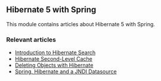 ## Hibernate 5 with Spring

This module contains articles about Hibernate 5 with Spring.

### Relevant articles

- [Introduction to Hibernate Search](https://www.baeldung.com/hibernate-search)
- [Hibernate Second-Level Cache](http://www.baeldung.com/hibernate-second-level-cache)
- [Deleting Objects with Hibernate](http://www.baeldung.com/delete-with-hibernate)
- [Spring, Hibernate and a JNDI Datasource](http://www.baeldung.com/spring-persistence-jpa-jndi-datasource)
